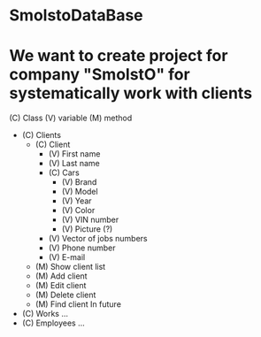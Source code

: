 SmolstoDataBase
===============
We want to create project for company "SmolstO" for systematically work with clients
===============
(C) Class
(V) variable
(M) method

* (C) Clients
  * (C) Client
    * (V) First name
    * (V) Last name
    * (C) Cars
      * (V) Brand
      * (V) Model
      * (V) Year
      * (V) Color
      * (V) VIN number
      * (V) Picture (?)
    * (V) Vector of jobs numbers
    * (V) Phone number
    * (V) E-mail
  * (M) Show client list
  * (M) Add client
  * (M) Edit client
  * (M) Delete client
  * (M) Find client
In future
* (C) Works
  ...
* (C) Employees
  ...
